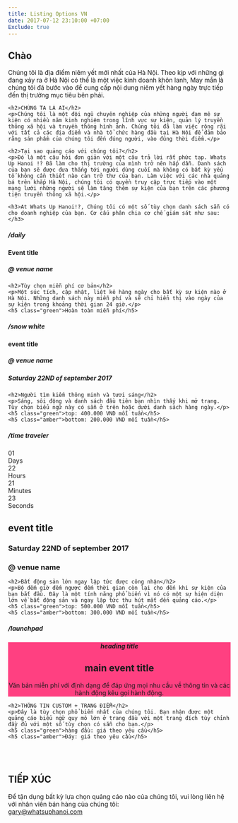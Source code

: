 ```yaml
---
title: Listing Options VN
date: 2017-07-12 23:10:00 +07:00
Exclude: true
---
```


<div class="pricing-plans">
  <section>
    <h2>Chào</h2>
    <p>Chúng tôi là địa điểm niêm yết mới nhất của Hà Nội. Theo kịp với những gì đang xảy ra ở Hà Nội có thể là một việc kinh doanh khôn lanh, May mắn là chúng tôi đã bước vào để cung cấp nội dung niêm yết hàng ngày trực tiếp đến thị trường mục tiêu bên phải.</p>

    <h2>CHÚNG TA LÀ AI</h2>
    <p>Chúng tôi là một đội ngũ chuyên nghiệp của những người đam mê sự kiện có nhiều năm kinh nghiệm trong lĩnh vực sự kiện, quản lý truyền thông xã hội và truyền thông hình ảnh. Chúng tôi đã làm việc rộng rãi với tất cả các địa điểm và nhà tổ chức hàng đầu tại Hà Nội để đảm bảo rằng sản phẩm của chúng tôi đến đúng người, vào đúng thời điểm.</p>

    <h2>Tại sao quảng cáo với chúng tôi?</h2>
    <p>Đó là một câu hỏi đơn giản với một câu trả lời rất phức tạp. Whats Up Hanoi !? Đã làm cho thị trường của mình trở nên hấp dẫn. Danh sách của bạn sẽ được đưa thẳng tới người dùng cuối mà không có bất kỳ yếu tố không cần thiết nào cản trở thư của bạn. Làm việc với các nhà quảng bá trên khắp Hà Nội, chúng tôi có quyền truy cập trực tiếp vào một mạng lưới những người sẽ làm tăng thêm sự kiện của bạn trên các phương tiện truyền thông xã hội.</p>

    <h3>At Whats Up Hanoi!?, Chúng tôi có một số tùy chọn danh sách sẵn có cho doanh nghiệp của bạn. Cơ cấu phân chia cơ chế giám sát như sau:</h3>
  </section>

  <section>
    <h5>/daily</h5>
    <div class="tonight">
      <h4>Event title</h4>
      <h5>@ venue name</h5>
    </div>

    <h2>Tùy chọn miễn phí cơ bản</h2>
    <p>Một súc tích, cập nhật, liệt kê hàng ngày cho bất kỳ sự kiện nào ở Hà Nội. Những danh sách này miễn phí và sẽ chỉ hiển thị vào ngày của sự kiện trong khoảng thời gian 24 giờ.</p>
    <h5 class="green">Hoàn toàn miễn phí</h5>
  </section>

  <section>
    <h5>/snow white</h5>
    <div class="featured" style="margin-top: 0px;" >
        <h4>event title</h4>
        <div class="col-2">
           <h5>@ venue name</h5>
           <h5>Saturday 22ND of september 2017</h5>
        </div>
    </div>

    <h2>Người tìm kiếm thông minh và tươi sáng</h2>
    <p>Sáng, sôi động và danh sách đầu tiên bạn nhìn thấy khi mở trang. Tùy chọn biểu ngữ này có sẵn ở trên hoặc dưới danh sách hàng ngày.</p>
    <h5 class="green">top: 400.000 VND mỗi tuần</h5>
    <h5 class="amber">bottom: 200.000 VND mỗi tuần</h5>
  </section>

  <section>
    <h5>/time traveler</h5>
    <div class="upcoming">
      <div class="clockdiv">
        <div>
          <span class="days">01</span>
          <div class="smalltext">Days</div>
        </div>
        <div>
          <span class="hours">22</span>
          <div class="smalltext">Hours</div>
        </div>
        <div>
          <span class="minutes">21</span>
          <div class="smalltext">Minutes</div>
        </div>
        <div>
          <span class="seconds">23</span>
          <div class="smalltext">Seconds</div>
        </div>
      </div>
      <div class="box-footer" >
        <h1>event title</h1>
        <div class="col-2">
           <h3>Saturday 22ND of september 2017</h3>
           <h3>@ venue name</h3>
        </div>
      </div>
    </div>

    <h2>Bất động sản lớn ngay lập tức được công nhận</h2>
    <p>Bộ đếm giờ đếm ngược đếm thời gian còn lại cho đến khi sự kiện của bạn bắt đầu. Đây là một tính năng phổ biến vì nó có một sự hiện diện lớn về bất động sản và ngay lập tức thu hút mắt đến quảng cáo.</p>
    <h5 class="green">top: 500.000 VND mỗi tuần</h5>
    <h5 class="amber">bottom: 300.000 VND mỗi tuần</h5>
  </section>

  <section>
    <h5>/launchpad</h5>
    <div class="promo" style="margin-top: 16px; text-align: center; background-image: url('/assets/images/promo-sample-bkg.jpg'); background-color: #FF4081; outline-color: #FF4081;" >
        <h5>heading title</h5>
        <div class="col-2">
           <h1>main event title</h1>
           <p>Văn bản miễn phí với định dạng để đáp ứng mọi nhu cầu về thông tin và các hành động kêu gọi hành động.</p>
        </div>
    </div>

    <h2>THÔNG TIN CUSTOM + TRANG ĐIỂM</h2>
    <p>Đây là tùy chọn phổ biến nhất của chúng tôi. Bạn nhận được một quảng cáo biểu ngữ quy mô lớn ở trang đầu với một trang đích tùy chỉnh đầy đủ với một số tùy chọn có sẵn cho bạn.</p>
    <h5 class="green">hàng đầu: giá theo yêu cầu</h5>
    <h5 class="amber">Đáy: giá theo yêu cầu</h5>
<br>
<br>
<h2>TIẾP XÚC</h2>
Để tận dụng bất kỳ lựa chọn quảng cáo nào của chúng tôi, vui lòng liên hệ với nhân viên bán hàng của chúng tôi:
<br>
<a class="link" href="mailto:gary@whatsuphanoi.com?subject=SalesQuery">gary@whatsuphanoi.com</a>

</section>

</div>
